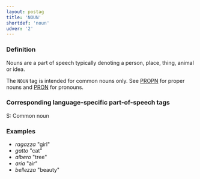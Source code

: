 ```yaml
---
layout: postag
title: 'NOUN'
shortdef: 'noun'
udver: '2'
---
```



### Definition

Nouns are a part of speech typically denoting a person, place, thing, animal or idea.

The `NOUN` tag is intended for common nouns only. See [PROPN]() for
proper nouns and [PRON]() for pronouns.


### Corresponding language-specific part-of-speech tags

S:	Common noun


### Examples

- _ragazza_ "girl"
- _gatto_ "cat"
- _albero_ "tree"
- _aria_ "air"
- _bellezza_ "beauty"
<!-- Interlanguage links updated Po 6. listopadu 2023, 21:41:26 CET -->
